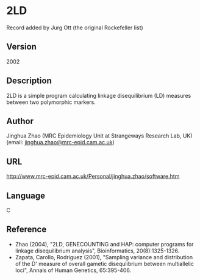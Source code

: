 # 2LD
Record added by Jurg Ott (the original Rockefeller list)

## Version
2002

## Description
2LD is a simple program calculating linkage disequilibrium (LD) measures between two polymorphic markers.

## Author
Jinghua Zhao (MRC Epidemiology Unit at Strangeways Research Lab, UK) (email: jinghua.zhao@mrc-epid.cam.ac.uk)

## URL
http://www.mrc-epid.cam.ac.uk/Personal/jinghua.zhao/software.htm

## Language
C

## Reference
* Zhao (2004), "2LD, GENECOUNTING and HAP: computer programs for linkage disequilibrium analysis", Bioinformatics, 20(8):1325-1326.
* Zapata, Carollo, Rodriguez (2001), "Sampling variance and distribution of the D' measure of overall gametic disequlibrium between multiallelic loci", Annals of Human Genetics, 65:395-406.